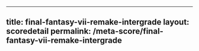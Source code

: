 ---
        
title: final-fantasy-vii-remake-intergrade
layout: scoredetail
permalink: /meta-score/final-fantasy-vii-remake-intergrade
---